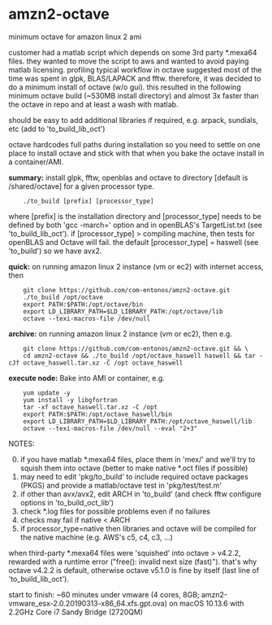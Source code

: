 # amzn2-octave
minimum octave for amazon linux 2 ami

customer had a matlab script which depends on some 3rd party \*.mexa64 files. they wanted to move the script to aws and wanted to avoid paying matlab licensing. profiling typical workflow in octave suggested most of the time was spent in glpk, BLAS/LAPACK and fftw. therefore, it was decided to do a minimum install of octave (w/o gui). this resulted in the following minimum octave build (~530MB install directory) and almost 3x faster than the octave in repo and at least a wash with matlab.

should be easy to add additional libraries if required, e.g. arpack, sundials, etc (add to 'to_build_lib_oct')

octave hardcodes full paths during installation so you need to settle on one place to install octave and stick with that when you bake the octave install in a container/AMI.

<b>summary:</b> install glpk, fftw, openblas and octave to directory [default is /shared/octave] for a given processor type. 

		./to_build [prefix] [processor_type]

where \[prefix] is the installation directory and \[processor_type] needs to be defined by both 'gcc -march=' option and in openBLAS's TargetList.txt (see 'to_build_lib_oct').
if \[processor_type] > compiling machine, then tests for openBLAS and Octave will fail. the default \[processor_type] = haswell (see 'to_build') so we have avx2.


<b>quick:</b> on running amazon linux 2 instance (vm or ec2) with internet access, then
	
		git clone https://github.com/com-entonos/amzn2-octave.git
		./to_build /opt/octave
		export PATH:$PATH:/opt/octave/bin
		export LD_LIBRARY_PATH=$LD_LIBRARY_PATH:/opt/octave/lib
		octave --texi-macros-file /dev/null
		
		
<b>archive:</b> on running amazon linux 2 instance (vm or ec2), then e.g.
	
		git clone https://github.com/com-entonos/amzn2-octave.git && \
		cd amzn2-octave && ./to_build /opt/octave_haswell haswell && tar -cJf octave_haswell.tar.xz -C /opt octave_haswell

	
<b>execute node:</b> Bake into AMI or container, e.g.
	
		yum update -y
		yum install -y libgfortran
		tar -xf octave_haswell.tar.xz -C /opt
		export PATH:$PATH:/opt/octave_haswell/bin
		export LD_LIBRARY_PATH=$LD_LIBRARY_PATH:/opt/octave_haswell/lib
		octave --texi-macros-file /dev/null --eval "2+3"


NOTES:

0) if you have matlab \*.mexa64 files, place them in 'mex/' and we'll try to squish them into octave (better to make native \*.oct files if possible)
1) may need to edit 'pkg/to_build' to include required octave packages (PKGS) and provide a matlab/octave test in 'pkg/test/test.m'
2) if other than avx/avx2, edit ARCH in 'to_build' (and check fftw configure options in 'to_build_oct_lib')
3) check \*.log files for possible problems even if no failures
4) checks may fail if native < ARCH
5) if processor_type=native then libraries and octave will be compiled for the native machine (e.g. AWS's c5, c4, c3, ...)

when third-party \*.mexa64 files were 'squished' into octave > v4.2.2, rewarded with a runtime error ("free(): invalid next size (fast)"). that's why octave v4.2.2 is default, otherwise octave v5.1.0 is fine by itself (last line of 'to_build_lib_oct').

start to finish: ~60 minutes under vmware (4 cores, 8GB; amzn2-vmware_esx-2.0.20190313-x86_64.xfs.gpt.ova) on macOS 10.13.6 with 2.2GHz Core i7 Sandy Bridge (2720QM)

